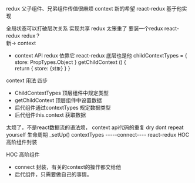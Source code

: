 redux 父子组件、兄弟组件传值很麻烦
context 新的希望 react-redux 基于他实现  

全局状态可以打破层次关系 实现共享
redux 太笨重了 要装一个redux  react-redux 
redux？   
新-> context 

- context API redux 依靠它    react-redux 底层也是他
childContextTypes = {
    store: PropTypes.Object 
}
getChildContext () {    
    return {
        store: {`对象`}
    }
}

context 用法 四步  
- ChildContextTypes 顶层组件中规定类型 
- getChildContext 顶层组件中设置数据
- 后代组件通过contextTypes 规定数据类型 
- 后代组件this.context 获取数据


太烦了，不是react数据流的语法烦，
context api代码的重复  dry   dont repeat yourself
生命周期 _setUp() contextTypes -----connect---- react-redux HOC 高阶组件封装

HOC 高阶组件

-  connect 封装，有关的context的操作都交给他
-  后代组件，只需要做自己的事情。


